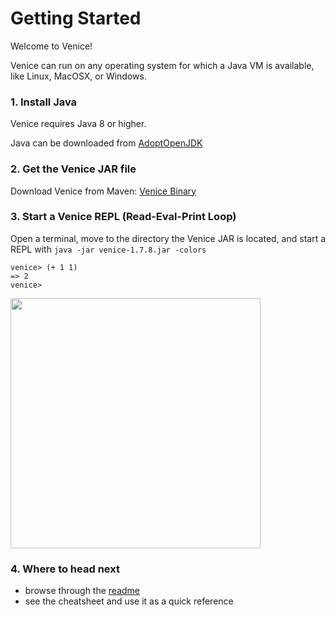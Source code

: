 # Getting Started

Welcome to Venice!

Venice can run on any operating system for which a Java VM is available, 
like Linux, MacOSX, or Windows.


### 1. Install Java

Venice requires Java 8 or higher.

Java can be downloaded from [AdoptOpenJDK](https://adoptopenjdk.net/)


### 2. Get the Venice JAR file

Download Venice from Maven: [Venice Binary](https://search.maven.org/artifact/com.github.jlangch/venice/1.7.8/jar)


### 3. Start a Venice REPL (Read-Eval-Print Loop)

Open a terminal, move to the directory the Venice JAR is located, and start 
a REPL with `java -jar venice-1.7.8.jar -colors`

```text
venice> (+ 1 1)
=> 2
venice>
```

<img src="https://github.com/jlangch/venice/blob/master/doc/charts/repl.png" width="400">


### 4. Where to head next

- browse through the [readme](https://github.com/jlangch/venice)
- see the cheatsheet and use it as a quick reference


